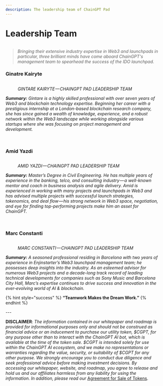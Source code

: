 ```yaml
---
description: The leadership team of ChainGPT Pad
---
```


# Leadership Team

<figure><img src="https://assets-global.website-files.com/64354b8ce4872a52ac1c7b06/64c6fb29e4ad5109a77c80d3_photo_2023-07-30_19-55-20.jpg" alt=""><figcaption></figcaption></figure>

> _Bringing their extensive industry expertise in Web3 and launchpads in particular, three brilliant minds have come aboard ChainGPT's management team to spearhead the success of the IDO launchpad._

### Ginatre Kairyte

<figure><img src="https://assets-global.website-files.com/64354b8ce4872a52ac1c7b06/64c6fb4405fabb12a57f3c2e_1*_I1yMaIU_XipKVZ8_NeZLQ.jpeg" alt=""><figcaption><p><em>GINTARE KAIRYTE — CHAINGPT PAD LEADERSHIP TEAM</em></p></figcaption></figure>

_**Summary:** Gintare is a highly skilled professional with over seven years of Web3 and blockchain technology expertise. Beginning her career with a prestigious internship at a London-based blockchain research company, she has since gained a wealth of knowledge, experience, and a robust network within the Web3 landscape while working alongside various startups where she was focusing on project management and development._

‍

### Amid Yazdi

<figure><img src="https://assets-global.website-files.com/64354b8ce4872a52ac1c7b06/64c6fb44a946980a44487135_1*Jt1Ksk2cd1PeI7QjtWYgKw.jpeg" alt=""><figcaption><p><em>AMID YAZDI — CHAINGPT PAD LEADERSHIP TEAM</em></p></figcaption></figure>

_**Summary:** Master’s Degree in Civil Engineering. He has multiple years of experience in the banking, telco, and consulting industry — a well-known mentor and coach in business analysis and agile delivery. Amid is experienced in working with many projects and launchpads in Web3 and has advised multiple projects with successful launch strategies, tokenomics, and deal flow — his strong network in Web3 space, negotiation, and eye for finding top-performing projects make him an asset for ChainGPT._

‍

### Marc Constanti

<figure><img src="https://assets-global.website-files.com/64354b8ce4872a52ac1c7b06/64c6fb444253687c94707c96_1*h17UFa_FZWf_62OQ1Z4DTw.jpeg" alt=""><figcaption><p><em>MARC CONSTANTI — CHAINGPT PAD LEADERSHIP TEAM</em></p></figcaption></figure>

_**Summary:** A seasoned professional residing in Barcelona with two years of experience in Enjinstarter’s Web3 launchpad management team; he possesses deep insights into the industry. As an esteemed advisor for numerous Web3 projects and a decade-long track record of leading technical developments for companies such as Sony Music and Barcelona City Hall, Marc’s expertise continues to drive success and innovation in the ever-evolving world of AI & blockchain._



{% hint style="success" %}
**“Teamwork Makes the Dream Work.”**
{% endhint %}



\---

**DISCLAIMER**: _The information contained in our whitepaper and roadmap is provided for informational purposes only and should not be construed as financial advice or an inducement to purchase our utility token, $CGPT, for any purpose other than to interact with the ChainGPT AI bot, which is available at the time of the token sale. $CGPT is intended solely for use within the ChainGPT AI ecosystem, and we make no representations or warranties regarding the value, security, or suitability of $CGPT for any other purpose. We strongly encourage you to conduct due diligence and seek professional advice before making investment decisions. By accessing our whitepaper, website, and roadmap, you agree to release and hold us and our affiliates harmless from any liability for using the information.  In addition, please read our_ [Agreement for Sale of Tokens](https://www.chaingpt.org/licences).
